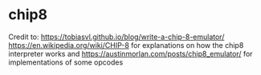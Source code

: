 # chip8

Credit to:
https://tobiasvl.github.io/blog/write-a-chip-8-emulator/
https://en.wikipedia.org/wiki/CHIP-8
for explanations on how the chip8 interpreter works
and https://austinmorlan.com/posts/chip8_emulator/
for implementations of some opcodes

